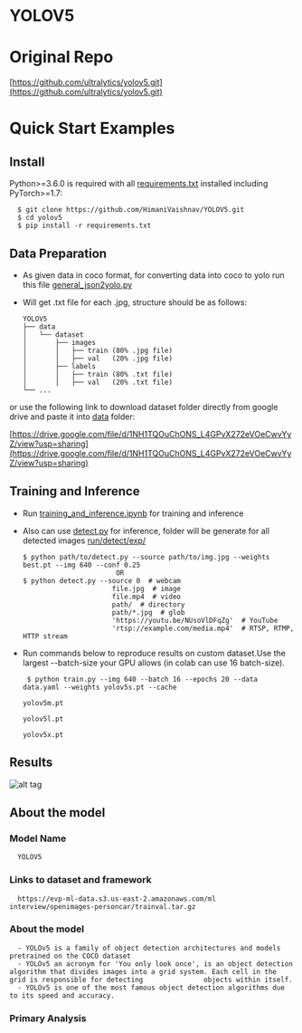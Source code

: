 # YOLOV5
# **Original Repo**
[https://github.com/ultralytics/yolov5.git](https://github.com/ultralytics/yolov5.git)

# Quick Start Examples

## Install

Python>=3.6.0 is required with all [requirements.txt](requirements.txt) installed including PyTorch>=1.7: 

      $ git clone https://github.com/HimaniVaishnav/YOLOV5.git  
      $ cd yolov5  
      $ pip install -r requirements.txt  

## Data Preparation

- As given data in coco format, for converting data into coco to yolo run this file [general_json2yolo.py](https://github.com/HimaniVaishnav/YOLOV5/blob/main/coco_to_yolo/general_json2yolo.py)
- Will get .txt file for each .jpg, structure should be as follows:  

      YOLOV5  
      ├── data  
      │   └── dataset  
      │       ├── images   
      │       │   ├── train (80% .jpg file)  
      │       │   ├── val   (20% .jpg file)  
      │       ├── labels  
      │       │   ├── train (80% .txt file)  
      │       │   ├── val   (20% .txt file)    
      └── ...
      
or use the following link to download dataset folder directly from google drive and paste it into [data](data) folder:

[https://drive.google.com/file/d/1NH1TQOuChONS_L4GPvX272eVOeCwvYyZ/view?usp=sharing](https://drive.google.com/file/d/1NH1TQOuChONS_L4GPvX272eVOeCwvYyZ/view?usp=sharing)

## Training and Inference 

- Run [training_and_inference.ipynb](training_and_inference.ipynb) for training and inference
- Also can use [detect.py](detect.py) for inference, folder will be generate for all detected images [run/detect/exp/]([run/detect/exp/])

      $ python path/to/detect.py --source path/to/img.jpg --weights best.pt --img 640 --conf 0.25
                             OR
      $ python detect.py --source 0  # webcam
                            file.jpg  # image 
                            file.mp4  # video
                            path/  # directory
                            path/*.jpg  # glob
                            'https://youtu.be/NUsoVlDFqZg'  # YouTube
                            'rtsp://example.com/media.mp4'  # RTSP, RTMP, HTTP stream
                            
- Run commands below to reproduce results on custom dataset.Use the largest --batch-size your GPU allows (in colab can use 16 batch-size).  

       $ python train.py --img 640 --batch 16 --epochs 20 --data data.yaml --weights yolov5s.pt --cache  
                                                                                          yolov5m.pt                                
                                                                                          yolov5l.pt                                
                                                                                          yolov5x.pt 
                                                                                          
                                                                                          
## Results

![alt tag](https://github.com/HimaniVaishnav/YOLOV5/blob/main/runs/train/exp/val_batch2_pred.jpg)


## About the model

### Model Name
      
      YOLOV5
 
### Links to dataset and framework

      https://evp-ml-data.s3.us-east-2.amazonaws.com/ml interview/openimages-personcar/trainval.tar.gz 
     
### About the model

      - YOLOv5 is a family of object detection architectures and models pretrained on the COCO dataset
      - YOLOv5 an acronym for 'You only look once', is an object detection algorithm that divides images into a grid system. Each cell in the grid is responsible for detecting               objects within itself.
      - YOLOv5 is one of the most famous object detection algorithms due to its speed and accuracy.
      
### Primary Analysis

      
      
      
                            
                           



      



